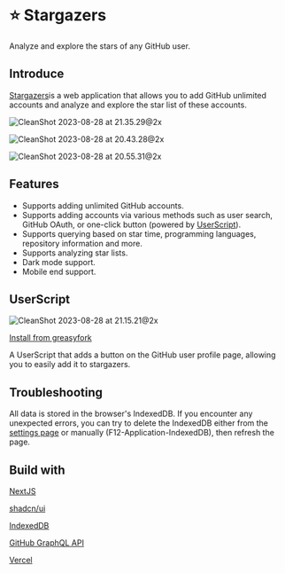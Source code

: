 # ⭐️ Stargazers

Analyze and explore the stars of any GitHub user.

## Introduce

[Stargazers](https://github.com/yuyinws/stargazers)is a web application that allows you to add GitHub unlimited accounts and analyze and explore the star list of these accounts.

![CleanShot 2023-08-28 at 21.35.29@2x](https://cdn.jsdelivr.net/gh/yuyinws/static@master/2023/08/upgit_20230828_1693229767.png)

![CleanShot 2023-08-28 at 20.43.28@2x](https://cdn.jsdelivr.net/gh/yuyinws/static@master/2023/08/upgit_20230828_1693226665.png)

![CleanShot 2023-08-28 at 20.55.31@2x](https://cdn.jsdelivr.net/gh/yuyinws/static@master/2023/08/upgit_20230828_1693227392.png)

## Features

- Supports adding unlimited GitHub accounts.
- Supports adding accounts via various methods such as user search, GitHub OAuth, or one-click button (powered by [UserScript](#UserScript)).
- Supports querying based on star time, programming languages, repository information and more.
- Supports analyzing star lists.
- Dark mode support. 
- Mobile end support.

## UserScript

![CleanShot 2023-08-28 at 21.15.21@2x](https://cdn.jsdelivr.net/gh/yuyinws/static@master/2023/08/upgit_20230828_1693228551.png)

[Install from greasyfork](https://greasyfork.org/en/scripts/474055-add-to-stargazers)

A UserScript that adds a button on the GitHub user profile page, allowing you to easily add it to stargazers.

## Troubleshooting
All data is stored in the browser's IndexedDB. If you encounter any unexpected errors, you can try to delete the IndexedDB either from the [settings page](http://stargazers.dev/settings/indexdb) or manually (F12-Application-IndexedDB), then refresh the page.

## Build with

[NextJS](https://nextjs.org/)

[shadcn/ui](https://ui.shadcn.com/docs/installation/next)

[IndexedDB](https://github.com/jakearchibald/idb)

[GitHub GraphQL API](https://docs.github.com/en/graphql)

[Vercel](https://vercel.com/)
